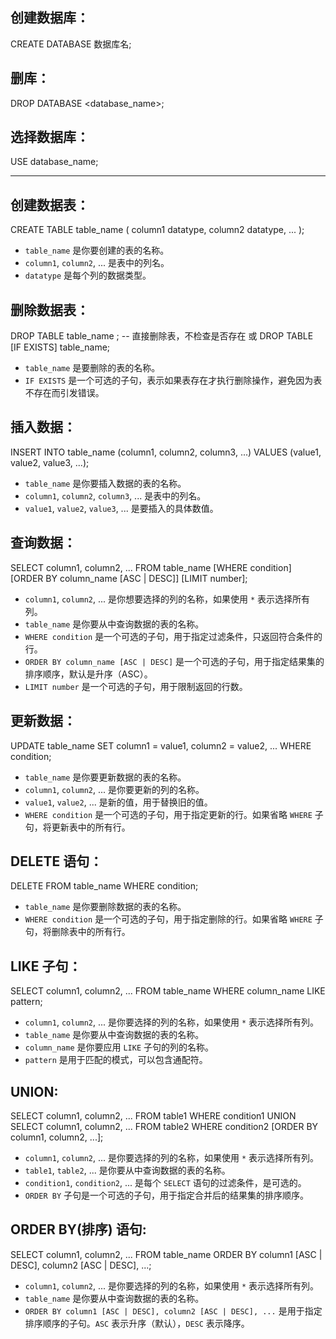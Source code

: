 ## 创建数据库：

CREATE DATABASE 数据库名;

## 删库：

DROP DATABASE <database_name>;

## 选择数据库：

USE database_name;

-------------------------------

## 创建数据表：

CREATE TABLE table_name (
    column1 datatype,
    column2 datatype,
    ...
);

- `table_name` 是你要创建的表的名称。
- `column1`, `column2`, ... 是表中的列名。
- `datatype` 是每个列的数据类型。

## 删除数据表：

DROP TABLE table_name ;    -- 直接删除表，不检查是否存在
或
DROP TABLE [IF EXISTS] table_name;

- `table_name` 是要删除的表的名称。
- `IF EXISTS` 是一个可选的子句，表示如果表存在才执行删除操作，避免因为表不存在而引发错误。

## 插入数据：

INSERT INTO table_name (column1, column2, column3, ...)
VALUES (value1, value2, value3, ...);

- `table_name` 是你要插入数据的表的名称。
- `column1`, `column2`, `column3`, ... 是表中的列名。
- `value1`, `value2`, `value3`, ... 是要插入的具体数值。

## 查询数据：

SELECT column1, column2, ...
FROM table_name
[WHERE condition]
[ORDER BY column_name [ASC | DESC]]
[LIMIT number];

- `column1`, `column2`, ... 是你想要选择的列的名称，如果使用 `*` 表示选择所有列。
- `table_name` 是你要从中查询数据的表的名称。
- `WHERE condition` 是一个可选的子句，用于指定过滤条件，只返回符合条件的行。
- `ORDER BY column_name [ASC | DESC]` 是一个可选的子句，用于指定结果集的排序顺序，默认是升序（ASC）。
- `LIMIT number` 是一个可选的子句，用于限制返回的行数。

## 更新数据：

UPDATE table_name
SET column1 = value1, column2 = value2, ...
WHERE condition;

- `table_name` 是你要更新数据的表的名称。
- `column1`, `column2`, ... 是你要更新的列的名称。
- `value1`, `value2`, ... 是新的值，用于替换旧的值。
- `WHERE condition` 是一个可选的子句，用于指定更新的行。如果省略 `WHERE` 子句，将更新表中的所有行。

## DELETE 语句：



DELETE FROM table_name
WHERE condition;



- `table_name` 是你要删除数据的表的名称。
- `WHERE condition` 是一个可选的子句，用于指定删除的行。如果省略 `WHERE` 子句，将删除表中的所有行。

## LIKE 子句：

SELECT column1, column2, ...
FROM table_name
WHERE column_name LIKE pattern;

- `column1`, `column2`, ... 是你要选择的列的名称，如果使用 `*` 表示选择所有列。
- `table_name` 是你要从中查询数据的表的名称。
- `column_name` 是你要应用 `LIKE` 子句的列的名称。
- `pattern` 是用于匹配的模式，可以包含通配符。

## UNION:

SELECT column1, column2, ...
FROM table1
WHERE condition1
UNION
SELECT column1, column2, ...
FROM table2
WHERE condition2
[ORDER BY column1, column2, ...];

- `column1`, `column2`, ... 是你要选择的列的名称，如果使用 `*` 表示选择所有列。
- `table1`, `table2`, ... 是你要从中查询数据的表的名称。
- `condition1`, `condition2`, ... 是每个 `SELECT` 语句的过滤条件，是可选的。
- `ORDER BY` 子句是一个可选的子句，用于指定合并后的结果集的排序顺序。

## ORDER BY(排序) 语句:

SELECT column1, column2, ...
FROM table_name
ORDER BY column1 [ASC | DESC], column2 [ASC | DESC], ...;

- `column1`, `column2`, ... 是你要选择的列的名称，如果使用 `*` 表示选择所有列。
- `table_name` 是你要从中查询数据的表的名称。
- `ORDER BY column1 [ASC | DESC], column2 [ASC | DESC], ...` 是用于指定排序顺序的子句。`ASC` 表示升序（默认），`DESC` 表示降序。